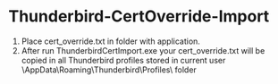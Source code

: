 # Thunderbird-CertOverride-Import
1. Place cert_override.txt in folder with application.
2. After run ThunderbirdCertImport.exe your cert_override.txt will be copied in all Thunderbird profiles stored in current user \AppData\Roaming\Thunderbird\Profiles\ folder
